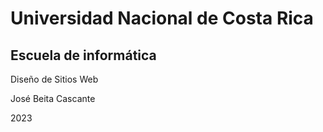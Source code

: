 # Universidad Nacional de Costa Rica
## Escuela de informática
Diseño de Sitios Web

José Beita Cascante

2023
